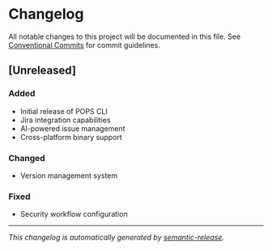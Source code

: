 # Changelog

All notable changes to this project will be documented in this file. See [Conventional Commits](https://conventionalcommits.org) for commit guidelines.

## [Unreleased]

### Added
- Initial release of POPS CLI
- Jira integration capabilities
- AI-powered issue management
- Cross-platform binary support

### Changed
- Version management system

### Fixed
- Security workflow configuration

---

*This changelog is automatically generated by [semantic-release](https://github.com/semantic-release/semantic-release).*
